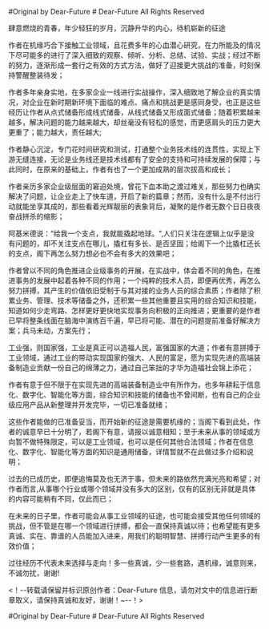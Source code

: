 #Original by Dear-Future # Dear-Future All Rights Reserved

肆意燃烧的青春，年少轻狂的岁月，沉静升华的内心，待机崭新的征途


作者在机缘巧合下接触工业领域，且花费多年的心血潜心研究，在力所能及的情况下尽可能多的进行了深入细致的观察、倾听、分析、总结、试验、实战；经过不断的努力，逐渐形成一套行之有效的方式方法，做好了迎接更大挑战的准备，时刻保持警醒整装待发；

作者多年亲身实地，在多家企业一线进行实战操作，深入细致地了解企业的真实情况，对企业在新时期新环境下面临的难点、痛点和挑战更是感同身受，也正是这些经历让作者从点式储备形成线式储备，从线式储备又形成面式储备；随着积累越来越多，解决问题的能力越来越大，却丝毫没有轻松的感觉，而更感肩头的压力更大更重了；能力越大，责任越大;

作者静心沉淀，专门花时间研究和测试，打通整个业务技术线的连贯性，实现上下游无缝连接，无论是业务线还是技术线都有了安全的支持和可持续发展的保障；与此同时，在原来的基础上，作者有也了一个更加成熟的层次拔高和成长；

作者亲历多家企业级层面的窘迫处境，曾花下血本助之渡过难关，那些努力也确实解决了问题，让企业走上了快车道，开启了新的篇章；然而，没有什么是不付出行动就能坐享其成的，那些看着光辉靓丽的表象背后，凝聚的是作者无数个日日夜夜奋战拼杀的缩影；

阿基米德说：“给我一个支点，我就能撬起地球。",人们只关注在逻辑上似乎是没有问题的，却不关注支点在哪儿，撬杠有多长、是否坚固；给阁下一个比撬杠还长的支点，阁下再怎么努力想必也不会有多大的效果吧；

作者曾以不同的角色推进企业级事务的开展，在实战中，体会着不同的角色，在推进事务的发展中起着各种不同的作用；一个纯粹的技术人员，即便再优秀，再怎么努力拼搏，其产生的价值依旧受制于与其对接的业务人员的综合素质；作者除了积累业务、管理、技术等储备之外，还积累一些其他重要且实用的综合知识和技能，知道如何少走弯路、怎样更好更快地实现事务向积极的正向推进；更重要的是作者已早将整条线面在脑海中演练百千遍，早已将可能、潜在的问题提前准备好解决方案；兵马未动，方案先行；

工业强，则国家强，工业是真正可以造福人民，富强国家的大道；作者有意拼搏于工业领域，通过工业的带动实现国家的强大、人民的富足，愿为实现先进的高端装备制造业贡献一份自己的绵薄之力，通过自己笨拙的才华为造福社会锦上添花；

作者有意于但不限于在实现先进的高端装备制造业中有所作为，也多年耕耘于信息化、数字化、智能化等方面，综合知识和技能的储备也不曾间断，也有自己的企业级应用产品从新整理并开发完毕，一切已准备就绪；

这些作者能做的已准备妥当，而开始新的征途是需要机缘的；当阁下看到此处，作者的诚意早已十分明了，若阁下有意，请报以诚意相知；至于未来从事的领域或方向暂不做特殊限定，可以是工业领域，也可以是任何其他合法领域；作者在信息化、数字化、智能化等方面的知识是通用储备，详情暂就不在此做过多介绍和说明；

过去的已成历史，即便追悔莫及也无济于事，但未来的路依然充满光亮和希望；对作者而言,从事哪个行业或哪个领域并没有多大的区别，仅有的区别无非就是具体的内容可能稍有不同，仅此而已；

在未来的日子里，作者可能会从事工业领域的征途，也可能会接受其他任何领域的挑战，但不管是在哪一个领域进行拼搏，都会一直保持真诚以待；也希望能有更多真诚、实在、靠谱的人员能加入进来，用我们的聪明智慧、拼搏行动产生更多的有效价值；

过往经历不代表未来选择与走向！多一些真诚，少一些套路，遇机缘，诚意则来，不诚勿扰，谢谢!

<！--转载请保留并标识原创作者：Dear-Future 信息，请勿对文中的信息进行断章取义，请保持真诚和友好，谢谢！~--！>

#Original by Dear-Future # Dear-Future All Rights Reserved
